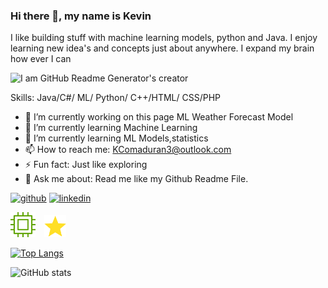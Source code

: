 ### Hi there 👋, my name is Kevin

I like building stuff with machine learning models, python and Java. I enjoy learning new idea's and concepts just about anywhere. I expand my brain how ever I can

![I am GitHub Readme Generator's creator](https://arturssmirnovs.github.io/github-profile-readme-generator/images/banner.png)


Skills: Java/C#/ ML/ Python/ C++/HTML/ CSS/PHP

- 🔭 I’m currently working on this page ML Weather Forecast Model 
- 🌱 I’m currently learning Machine Learning
- 🌱 I’m currently learning ML Models,statistics 
- 📫 How to reach me: KComaduran3@outlook.com
- ⚡ Fun fact: Just like exploring
- 💬 Ask me about: Read me like my Github Readme File.


[<img src='https://cdn.jsdelivr.net/npm/simple-icons@3.0.1/icons/github.svg' alt='github' height='40'>](https://github.com/WatchTheory)  [<img src='https://cdn.jsdelivr.net/npm/simple-icons@3.0.1/icons/linkedin.svg' alt='linkedin' height='40'>](https://www.linkedin.com/in/https://www.linkedin.com/in/kevincomaduran//)  

<a href='https://docs.github.com/en/developers'><img src='https://raw.githubusercontent.com/acervenky/animated-github-badges/master/assets/devbadge.gif' width='40' height='40'></a> <a href='https://stars.github.com/'><img src='https://raw.githubusercontent.com/acervenky/animated-github-badges/master/assets/starbadge.gif' width='35' height='35'></a> 

[![Top Langs](https://github-readme-stats.vercel.app/api/top-langs/?username=WatchTheory)](https://github.com/anuraghazra/github-readme-stats)

![GitHub stats](https://github-readme-stats.vercel.app/api?username=WatchTheory&show_icons=true)  

